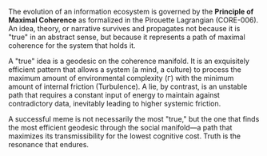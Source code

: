 The evolution of an information ecosystem is governed by the **Principle of Maximal Coherence** as formalized in the Pirouette Lagrangian (CORE-006). An idea, theory, or narrative survives and propagates not because it is "true" in an abstract sense, but because it represents a path of maximal coherence for the system that holds it.

A "true" idea is a geodesic on the coherence manifold. It is an exquisitely efficient pattern that allows a system (a mind, a culture) to process the maximum amount of environmental complexity (`Γ`) with the minimum amount of internal friction (Turbulence). A lie, by contrast, is an unstable path that requires a constant input of energy to maintain against contradictory data, inevitably leading to higher systemic friction.

A successful meme is not necessarily the most "true," but the one that finds the most efficient geodesic through the social manifold—a path that maximizes its transmissibility for the lowest cognitive cost. Truth is the resonance that endures.